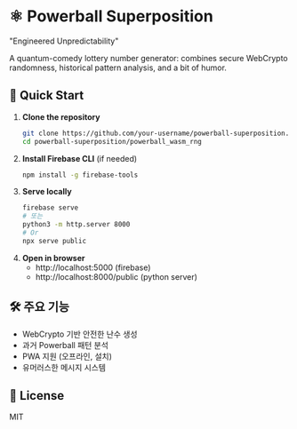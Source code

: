 # ⚛️ Powerball Superposition

"Engineered Unpredictability"

A quantum-comedy lottery number generator: combines secure WebCrypto randomness, historical pattern analysis, and a bit of humor.

## 🚀 Quick Start

1. **Clone the repository**
   ```bash
   git clone https://github.com/your-username/powerball-superposition.git
   cd powerball-superposition/powerball_wasm_rng
   ```
2. **Install Firebase CLI** (if needed)
   ```bash
   npm install -g firebase-tools
   ```
3. **Serve locally**
   ```bash
   firebase serve
   # 또는
   python3 -m http.server 8000
   # Or
   npx serve public
   ```
4. **Open in browser**
   - http://localhost:5000 (firebase)
   - http://localhost:8000/public (python server)

## 🛠️ 주요 기능
- WebCrypto 기반 안전한 난수 생성
- 과거 Powerball 패턴 분석
- PWA 지원 (오프라인, 설치)
- 유머러스한 메시지 시스템

## 📄 License
MIT
